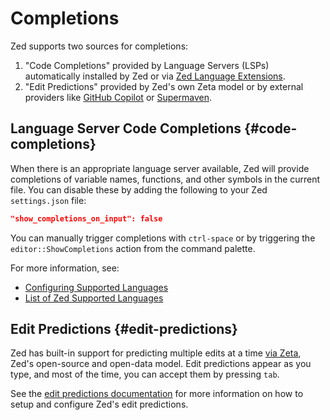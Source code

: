 # Completions

Zed supports two sources for completions:

1. "Code Completions" provided by Language Servers (LSPs) automatically installed by Zed or via [Zed Language Extensions](languages.md).
2. "Edit Predictions" provided by Zed's own Zeta model or by external providers like [GitHub Copilot](#github-copilot) or [Supermaven](#supermaven).

## Language Server Code Completions {#code-completions}

When there is an appropriate language server available, Zed will provide completions of variable names, functions, and other symbols in the current file. You can disable these by adding the following to your Zed `settings.json` file:

```json
"show_completions_on_input": false
```

You can manually trigger completions with `ctrl-space` or by triggering the `editor::ShowCompletions` action from the command palette.

For more information, see:

- [Configuring Supported Languages](./configuring-languages.md)
- [List of Zed Supported Languages](./languages.md)

## Edit Predictions {#edit-predictions}

Zed has built-in support for predicting multiple edits at a time [via Zeta](https://huggingface.co/zed-industries/zeta), Zed's open-source and open-data model.
Edit predictions appear as you type, and most of the time, you can accept them by pressing `tab`.

See the [edit predictions documentation](./ai/edit-prediction.md) for more information on how to setup and configure Zed's edit predictions.
